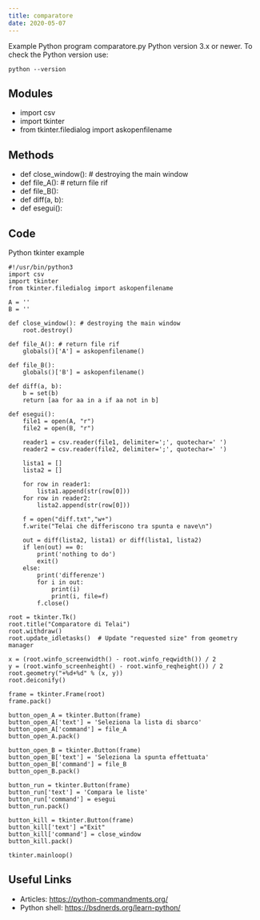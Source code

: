 ```yaml
---
title: comparatore
date: 2020-05-07
---
```

Example Python program comparatore.py
Python version 3.x or newer.
To check the Python version use:

    python --version

## Modules

* import csv
* import tkinter
* from tkinter.filedialog import askopenfilename

## Methods

* def close_window(): # destroying the main window
* def file_A(): # return file rif
* def file_B():
* def diff(a, b):
* def esegui():

## Code

Python tkinter example

    #!/usr/bin/python3
    import csv
    import tkinter
    from tkinter.filedialog import askopenfilename
    
    A = ''
    B = ''
    
    def close_window(): # destroying the main window
        root.destroy() 
    		
    def file_A(): # return file rif
    	globals()['A'] = askopenfilename()
    
    def file_B():
    	globals()['B'] = askopenfilename()
    
    def diff(a, b):
        b = set(b)
        return [aa for aa in a if aa not in b]
    
    def esegui():
    	file1 = open(A, "r")
    	file2 = open(B, "r")
    
    	reader1 = csv.reader(file1, delimiter=';', quotechar=' ')
    	reader2 = csv.reader(file2, delimiter=';', quotechar=' ')
    
    	lista1 = []
    	lista2 = []
    
    	for row in reader1:
    	    lista1.append(str(row[0]))
    	for row in reader2:
    	    lista2.append(str(row[0]))
    
    	f = open("diff.txt","w+")
    	f.write("Telai che differiscono tra spunta e nave\n")
    	
    	out = diff(lista2, lista1) or diff(lista1, lista2)
    	if len(out) == 0:
    		print('nothing to do')
    		exit()
    	else:
    		print('differenze')
    		for i in out:
    			print(i)
    			print(i, file=f)
    		f.close()
    
    root = tkinter.Tk()
    root.title("Comparatore di Telai")
    root.withdraw()
    root.update_idletasks()  # Update "requested size" from geometry manager
    
    x = (root.winfo_screenwidth() - root.winfo_reqwidth()) / 2
    y = (root.winfo_screenheight() - root.winfo_reqheight()) / 2
    root.geometry("+%d+%d" % (x, y))
    root.deiconify()
    
    frame = tkinter.Frame(root)
    frame.pack()
    
    button_open_A = tkinter.Button(frame)
    button_open_A['text'] = 'Seleziona la lista di sbarco'
    button_open_A['command'] = file_A
    button_open_A.pack()
    
    button_open_B = tkinter.Button(frame)
    button_open_B['text'] = 'Seleziona la spunta effettuata'
    button_open_B['command'] = file_B
    button_open_B.pack()
    
    button_run = tkinter.Button(frame)
    button_run['text'] = 'Compara le liste'
    button_run['command'] = esegui
    button_run.pack()
    
    button_kill = tkinter.Button(frame)
    button_kill['text'] ="Exit"
    button_kill['command'] = close_window
    button_kill.pack()
    
    tkinter.mainloop()

## Useful Links

- Articles: https://python-commandments.org/
- Python shell: https://bsdnerds.org/learn-python/
